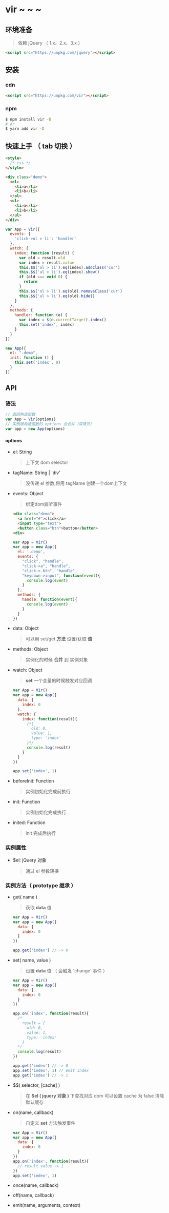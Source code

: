 # vir ~ ~ ~

## 环境准备

  >依赖 jQuery （ 1.x、2.x、3.x ）

  ```html
  <script src="https://unpkg.com/jquery"></script>
  ```

## 安装
### cdn

  ```html
  <script src="https://unpkg.com/vir"></script>
  ```
### npm

  ```bash
  $ npm install vir -D
  # or
  $ yarn add vir -D
  ```

## 快速上手 （ tab 切换 ）
  ```html
  <style>
    /* css */
  </style>

  <div class="demo">
    <ol>
      <li>a</li>
      <li>b</li>
    </ol>
    <ul>
      <li>a</li>
      <li>b</li>
    </ul>
  </div>
  ```

  ```js
  var App = Vir({
    events: {
      'click->ol > li': 'handler'
    },
    watch: {
      index: function (result) {
        var old = result.old
        var index = result.value
        this.$$('ol > li').eq(index).addClass('cur')
        this.$$('ul > li').eq(index).show()
        if (old === void 0) {
          return
        }
        this.$$('ol > li').eq(old).removeClass('cur')
        this.$$('ul > li').eq(old).hide()
      }
    },
    methods: {
      handler: function (e) {
        var index = $(e.currentTarget).index()
        this.set('index', index)
      }
    }
  })

  new App({
    el: ".demo",
    init: function () {
      this.set('index', 0)
    }
  })
  ```

## API

### 语法

```js
// 返回构造函数
var App = Vir(options)
// 实例跟构造函数的 options 会合并（深拷贝）
var app = new App(options)
```

#### options

  * el: String

    > 上下文 dom selector

  * tagName: String | 'div'

    > 没传递 el 参数,将用 tagName 创建一个dom上下文

  * events: Object

    > 绑定dom监听事件

      ```html
      <div class="demo">
        <a href="#">click</a>
        <input type="text">
        <button class="btn">button</button>
      <div>
      ```

      ```js
      var App = Vir()
      var app = new App({
        el: '.demo',
        events: {
          "click", "handle",
          "click->a", "handle",
          "click->.btn", "handle",
          "keydown->input", function(event){
            console.log(event)
          }
        },
        methods: {
          handle: function(event){
            console.log(event)
          }
        }
      })

      ```

  * data: Object

    > 可以用 set/get **方法** 设置/获取 **值**

  * methods: Object

    >  实例化的时候 **合并** 到 实例对象

  * watch: Object

    > **set** 一个变量的时候触发对应回调

      ```js
      var App = Vir()
      var app = new App({
        data: {
          index: 0
        },
        watch: {
          index: function(result){
            /*{
              old: 0,
              value: 1,
              type: 'index'
            }*/
            console.log(result)
          }
        }
      })

      app.set('index', 1)
      ```
  * beforeInit: Function

    > 实例初始化完成前执行

  * init: Function

    > 实例初始化完成执行

  * inited: Function

    > init 完成后执行

### 实例属性

  * $el: jQuery 对象

    > 通过 el 参数转换


### 实例方法（ prototype 继承 ）

  * get( name )

    > 获取 **data** 值

      ```js
      var App = Vir()
      var app = new App({
        data: {
          index: 0
        }
      })

      app.get('index') // -> 0
      ```
  * set( name, value )

    > 设置 **data** 值 （ 会触发 'change' 事件 ）

      ```js
      var App = Vir()
      var app = new App({
        data: {
          index: 0
        }
      })

      app.on('index', function(result){
        /*
          result = {
            old: 0,
            value: 1,
            type: 'index'
          }
        */
        console.log(result)
      })

      app.get('index') // -> 0
      app.set('index', 1) // emit index
      app.get('index') // -> 1

      ```

  * $$( selector, [cache] )

    > 在 **$el ( jquery 对象 )** 下查找对应 dom 可以设置 cache 为 false 清除默认缓存

  * on(name, callback)

    > 自定义 **set** 方法触发事件

      ```js
      var App = Vir()
      var app = new App({
        data: {
          index: 0
        }
      })
      app.on('index', function(result){
        // result.value -> 1
      })
      app.set('index', 1)
      ```
  * once(name, callback)

  * off(name, callback)

  * emit(name, arguments, context)

